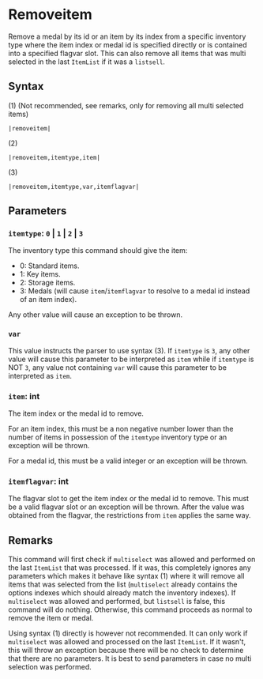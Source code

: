 # Removeitem

Remove a medal by its id or an item by its index from a specific inventory type where the item index or medal id is specified directly or is contained into a specified flagvar slot. This can also remove all items that was multi selected in the last `ItemList` if it was a `listsell`.

## Syntax

(1) (Not recommended, see remarks, only for removing all multi selected items)

````
|removeitem|
````

(2)

````
|removeitem,itemtype,item|
````

(3)

````
|removeitem,itemtype,var,itemflagvar|
````

## Parameters

### `itemtype`: `0` | `1` | `2` | `3`

The inventory type this command should give the item:

* 0: Standard items.
* 1: Key items. 
* 2: Storage items.
* 3: Medals (will cause `item`/`itemflagvar` to resolve to a medal id instead of an item index).

Any other value will cause an exception to be thrown.

### `var`

This value instructs the parser to use syntax (3). If `itemtype` is `3`, any other value will cause this parameter to be interpreted as `item` while if `itemtype` is NOT `3`, any value not containing `var` will cause this parameter to be interpreted as `item`.

### `item`: int

The item index or the medal id to remove. 

For an item index, this must be a non negative number lower than the number of items in possession of the `itemtype` inventory type or an exception will be thrown.

For a medal id, this must be a valid integer or an exception will be thrown.

### `itemflagvar`: int

The flagvar slot to get the item index or the medal id to remove. This must be a valid flagvar slot or an exception will be thrown. After the value was obtained from the flagvar, the restrictions from `item` applies the same way.

## Remarks

This command will first check if `multiselect` was allowed and performed on the last `ItemList` that was processed. If it was, this completely ignores any parameters which makes it behave like syntax (1) where it will remove all items that was selected from the list (`multiselect` already contains the options indexes which should already match the inventory indexes). If `multiselect` was allowed and performed, but `listsell` is false, this command will do nothing. Otherwise, this command proceeds as normal to remove the item or medal.

Using syntax (1) directly is however not recommended. It can only work if `multiselect` was allowed and processed on the last `ItemList`. If it wasn't, this will throw an exception because there will be no check to determine that there are no parameters. It is best to send parameters in case no multi selection was performed.
